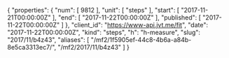 {
  "properties": {
    "num": [
      9812
    ],
    "unit": [
      "steps"
    ],
    "start": [
      "2017-11-21T00:00:00Z"
    ],
    "end": [
      "2017-11-22T00:00:00Z"
    ],
    "published": [
      "2017-11-22T00:00:00Z"
    ]
  },
  "client_id": "https://www-api.jvt.me/fit",
  "date": "2017-11-22T00:00:00Z",
  "kind": "steps",
  "h": "h-measure",
  "slug": "2017/11/b4z43",
  "aliases": [
    "/mf2/1f5905ef-44c8-4b6a-a84b-8e5ca3313ec7/",
    "/mf2/2017/11/b4z43"
  ]
}
